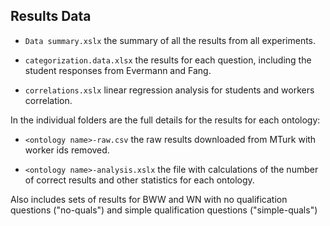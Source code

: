## Results Data

- <code>Data summary.xslx</code> the summary of all the results from all experiments.

- <code>categorization.data.xlsx</code> the results for each question, including the student responses from Evermann and Fang.

- <code>correlations.xslx</code> linear regression analysis for students and workers correlation.

In the individual folders are the full details for the results for each ontology:

- <code>\<ontology name\>-raw.csv</code> the raw results downloaded from MTurk with worker ids removed.

- <code>\<ontology name\>-analysis.xslx</code> the file with calculations of the number of correct results and other statistics for each ontology.

Also includes sets of results for BWW and WN with no qualification questions ("no-quals") and simple qualification questions ("simple-quals")
